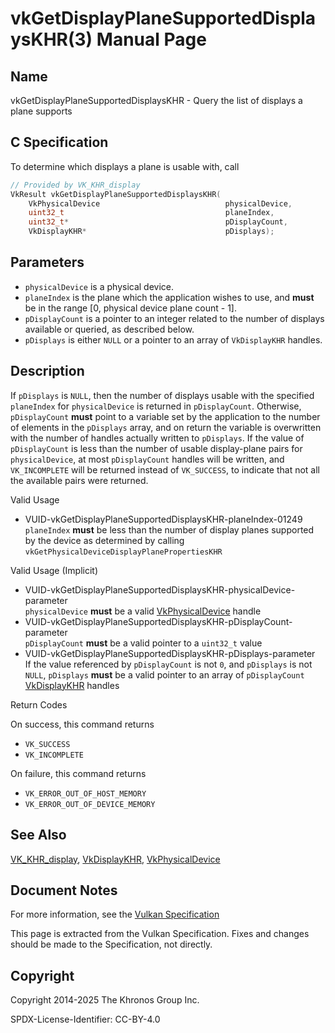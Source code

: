 # vkGetDisplayPlaneSupportedDisplaysKHR(3) Manual Page

## Name

vkGetDisplayPlaneSupportedDisplaysKHR - Query the list of displays a plane supports



## [](#_c_specification)C Specification

To determine which displays a plane is usable with, call

```c++
// Provided by VK_KHR_display
VkResult vkGetDisplayPlaneSupportedDisplaysKHR(
    VkPhysicalDevice                            physicalDevice,
    uint32_t                                    planeIndex,
    uint32_t*                                   pDisplayCount,
    VkDisplayKHR*                               pDisplays);
```

## [](#_parameters)Parameters

- `physicalDevice` is a physical device.
- `planeIndex` is the plane which the application wishes to use, and **must** be in the range \[0, physical device plane count - 1].
- `pDisplayCount` is a pointer to an integer related to the number of displays available or queried, as described below.
- `pDisplays` is either `NULL` or a pointer to an array of `VkDisplayKHR` handles.

## [](#_description)Description

If `pDisplays` is `NULL`, then the number of displays usable with the specified `planeIndex` for `physicalDevice` is returned in `pDisplayCount`. Otherwise, `pDisplayCount` **must** point to a variable set by the application to the number of elements in the `pDisplays` array, and on return the variable is overwritten with the number of handles actually written to `pDisplays`. If the value of `pDisplayCount` is less than the number of usable display-plane pairs for `physicalDevice`, at most `pDisplayCount` handles will be written, and `VK_INCOMPLETE` will be returned instead of `VK_SUCCESS`, to indicate that not all the available pairs were returned.

Valid Usage

- [](#VUID-vkGetDisplayPlaneSupportedDisplaysKHR-planeIndex-01249)VUID-vkGetDisplayPlaneSupportedDisplaysKHR-planeIndex-01249  
  `planeIndex` **must** be less than the number of display planes supported by the device as determined by calling `vkGetPhysicalDeviceDisplayPlanePropertiesKHR`

Valid Usage (Implicit)

- [](#VUID-vkGetDisplayPlaneSupportedDisplaysKHR-physicalDevice-parameter)VUID-vkGetDisplayPlaneSupportedDisplaysKHR-physicalDevice-parameter  
  `physicalDevice` **must** be a valid [VkPhysicalDevice](https://registry.khronos.org/vulkan/specs/latest/man/html/VkPhysicalDevice.html) handle
- [](#VUID-vkGetDisplayPlaneSupportedDisplaysKHR-pDisplayCount-parameter)VUID-vkGetDisplayPlaneSupportedDisplaysKHR-pDisplayCount-parameter  
  `pDisplayCount` **must** be a valid pointer to a `uint32_t` value
- [](#VUID-vkGetDisplayPlaneSupportedDisplaysKHR-pDisplays-parameter)VUID-vkGetDisplayPlaneSupportedDisplaysKHR-pDisplays-parameter  
  If the value referenced by `pDisplayCount` is not `0`, and `pDisplays` is not `NULL`, `pDisplays` **must** be a valid pointer to an array of `pDisplayCount` [VkDisplayKHR](https://registry.khronos.org/vulkan/specs/latest/man/html/VkDisplayKHR.html) handles

Return Codes

On success, this command returns

- `VK_SUCCESS`
- `VK_INCOMPLETE`

On failure, this command returns

- `VK_ERROR_OUT_OF_HOST_MEMORY`
- `VK_ERROR_OUT_OF_DEVICE_MEMORY`

## [](#_see_also)See Also

[VK\_KHR\_display](https://registry.khronos.org/vulkan/specs/latest/man/html/VK_KHR_display.html), [VkDisplayKHR](https://registry.khronos.org/vulkan/specs/latest/man/html/VkDisplayKHR.html), [VkPhysicalDevice](https://registry.khronos.org/vulkan/specs/latest/man/html/VkPhysicalDevice.html)

## [](#_document_notes)Document Notes

For more information, see the [Vulkan Specification](https://registry.khronos.org/vulkan/specs/latest/html/vkspec.html#vkGetDisplayPlaneSupportedDisplaysKHR)

This page is extracted from the Vulkan Specification. Fixes and changes should be made to the Specification, not directly.

## [](#_copyright)Copyright

Copyright 2014-2025 The Khronos Group Inc.

SPDX-License-Identifier: CC-BY-4.0